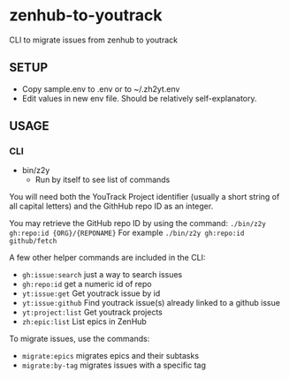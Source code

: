 # zenhub-to-youtrack
CLI to migrate issues from zenhub to youtrack

## SETUP

* Copy sample.env to .env or to ~/.zh2yt.env
* Edit values in new env file. Should be relatively self-explanatory.

## USAGE

### CLI
* bin/z2y
  * Run by itself to see list of commands

You will need both the YouTrack Project identifier (usually a short string of all capital letters) and the GithHub repo ID as an integer.  

You may retrieve the GitHub repo ID by using the command:
`./bin/z2y gh:repo:id {ORG}/{REPONAME}`
For example `./bin/z2y gh:repo:id github/fetch`

A few other helper commands are included in the CLI:

* `gh:issue:search` just a way to search issues
* `gh:repo:id` get a numeric id of repo
* `yt:issue:get` Get youtrack issue by id
* `yt:issue:github` Find youtrack issue(s) already linked to a github issue
* `yt:project:list` Get youtrack projects
* `zh:epic:list` List epics in ZenHub

To migrate issues, use the commands:

* `migrate:epics` migrates epics and their subtasks
* `migrate:by-tag` migrates issues with a specific tag
